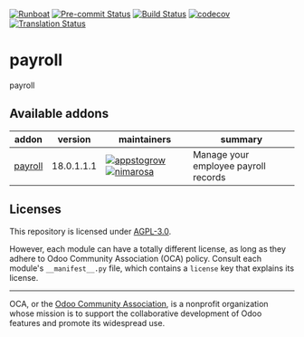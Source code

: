 
[![Runboat](https://img.shields.io/badge/runboat-Try%20me-875A7B.png)](https://runboat.odoo-community.org/builds?repo=OCA/payroll&target_branch=18.0)
[![Pre-commit Status](https://github.com/OCA/payroll/actions/workflows/pre-commit.yml/badge.svg?branch=18.0)](https://github.com/OCA/payroll/actions/workflows/pre-commit.yml?query=branch%3A18.0)
[![Build Status](https://github.com/OCA/payroll/actions/workflows/test.yml/badge.svg?branch=18.0)](https://github.com/OCA/payroll/actions/workflows/test.yml?query=branch%3A18.0)
[![codecov](https://codecov.io/gh/OCA/payroll/branch/18.0/graph/badge.svg)](https://codecov.io/gh/OCA/payroll)
[![Translation Status](https://translation.odoo-community.org/widgets/payroll-18-0/-/svg-badge.svg)](https://translation.odoo-community.org/engage/payroll-18-0/?utm_source=widget)

<!-- /!\ do not modify above this line -->

# payroll

payroll

<!-- /!\ do not modify below this line -->

<!-- prettier-ignore-start -->

[//]: # (addons)

Available addons
----------------
addon | version | maintainers | summary
--- | --- | --- | ---
[payroll](payroll/) | 18.0.1.1.1 | [![appstogrow](https://github.com/appstogrow.png?size=30px)](https://github.com/appstogrow) [![nimarosa](https://github.com/nimarosa.png?size=30px)](https://github.com/nimarosa) | Manage your employee payroll records

[//]: # (end addons)

<!-- prettier-ignore-end -->

## Licenses

This repository is licensed under [AGPL-3.0](LICENSE).

However, each module can have a totally different license, as long as they adhere to Odoo Community Association (OCA)
policy. Consult each module's `__manifest__.py` file, which contains a `license` key
that explains its license.

----
OCA, or the [Odoo Community Association](http://odoo-community.org/), is a nonprofit
organization whose mission is to support the collaborative development of Odoo features
and promote its widespread use.
